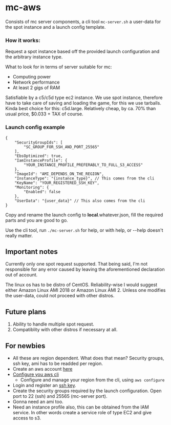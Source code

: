 # mc-aws

Consists of mc server components, a cli tool `mc-server.sh` a user-data for the spot instance and a launch config template.

### How it works:
Request a spot instance based off the provided launch configuration and the arbitrary instance type.

What to look for in terms of server suitable for mc:
* Computing power
* Network performance
* At least 2 gigs of RAM

Satisfiable by a c5/c5d type ec2 instance.
We use spot instance, therefore have to take care of saving and loading the game, for this we use tarballs.
Kinda best choice for this: c5d.large. Relatively cheap, by ca. 70% than usual price, $0.033 + TAX of course.

### Launch config example
```
{
    "SecurityGroupIds": [
        "SC_GROUP_FOR_SSH_AND_PORT_25565"
    ],
    "EbsOptimized": true,
    "IamInstanceProfile": {
        "YOUR_INSTANCE_PROFILE_PREFERABLY_TO_FULL_S3_ACCESS"
    },
    "ImageId": "AMI_DEPENDS_ON_THE_REGION",
    "InstanceType": "{instance_type}", // This comes from the cli
    "KeyName": "YOUR_REGISTERED_SSH_KEY",
    "Monitoring": {
        "Enabled": false
    },
    "UserData": "{user_data}" // This also comes from the cli
}
```
Copy and rename the launch config to **local**.whatever.json, fill the required parts and you are good to go.

Use the cli tool, run `./mc-server.sh` for help, or with help, or --help doesn't really matter. 

## Important notes

Currently only one spot request supported. That being said, I'm not responsible for any error caused by leaving the aforementioned declaration out of account.

The linux os has to be distro of CentOS. Reliability-wise I would suggest either Amazon Linux AMI 2018 or Amazon Linux AMI 2.
Unless one modifies the user-data, could not proceed with other distros. 

## Future plans

1. Ability to handle multiple spot request.
2. Compatiblity with other distros if necessary at all.

## For newbies

* All these are region dependent. What does that mean? Security groups, ssh key, ami has to be readded per region.
* Create an aws account [here](https://aws.amazon.com/resources/create-account/?tag=duckduckgo-d-20)
* [Configure you aws cli](https://docs.aws.amazon.com/cli/latest/userguide/cli-chap-configure.html)
    * Configure and manage your region from the cli, using `aws configure`
* Login and register an [ssh key](https://docs.aws.amazon.com/opsworks/latest/userguide/security-settingsshkey.html).
* Create the security groups required by the launch configuration. Open port to 22 (ssh) and 25565 (mc-server port).
* Gonna need an ami too.
* Need an instance profile also, this can be obtained from the IAM service. In other words create a service role of type EC2 and give access to s3.
